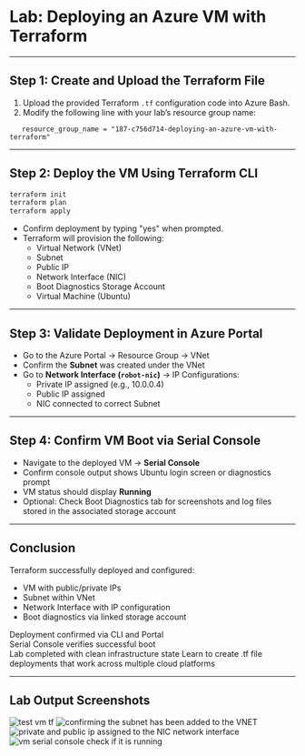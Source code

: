 # Lab: Deploying an Azure VM with Terraform

---

## Step 1: Create and Upload the Terraform File

1. Upload the provided Terraform `.tf` configuration code into Azure Bash.
2. Modify the following line with your lab’s resource group name:
```hcl
   resource_group_name = "187-c756d714-deploying-an-azure-vm-with-terraform"
```

---

## Step 2: Deploy the VM Using Terraform CLI

```bash
terraform init
terraform plan
terraform apply
```

- Confirm deployment by typing "yes" when prompted.
- Terraform will provision the following:
  - Virtual Network (VNet)
  - Subnet
  - Public IP
  - Network Interface (NIC)
  - Boot Diagnostics Storage Account
  - Virtual Machine (Ubuntu)

---

## Step 3: Validate Deployment in Azure Portal

- Go to the Azure Portal → Resource Group → VNet
- Confirm the **Subnet** was created under the VNet
- Go to **Network Interface (`robot-nic`)** → IP Configurations:
  - Private IP assigned (e.g., 10.0.0.4)
  - Public IP assigned
  - NIC connected to correct Subnet

---

## Step 4: Confirm VM Boot via Serial Console

- Navigate to the deployed VM → **Serial Console**
- Confirm console output shows Ubuntu login screen or diagnostics prompt
- VM status should display **Running**
- Optional: Check Boot Diagnostics tab for screenshots and log files stored in the associated storage account

---

## Conclusion

Terraform successfully deployed and configured:
- VM with public/private IPs
- Subnet within VNet
- Network Interface with IP configuration
- Boot diagnostics via linked storage account

Deployment confirmed via CLI and Portal  
Serial Console verifies successful boot  
Lab completed with clean infrastructure state
Learn to create .tf file deployments that work across multiple cloud platforms

---

## Lab Output Screenshots

![test vm tf](https://github.com/user-attachments/assets/fb5451fc-3576-45d9-bf68-9ae472419609)
![confirming the subnet has been added to the VNET](https://github.com/user-attachments/assets/dec0a331-1551-428d-a994-169d7b824519)
![private and public ip assigned to the NIC network interface](https://github.com/user-attachments/assets/d893cadd-fa5d-42a8-8e53-a6a2d593244a)
![vm serial console check if it is running](https://github.com/user-attachments/assets/e75b16c3-f961-4dd2-b118-b35849379111)
